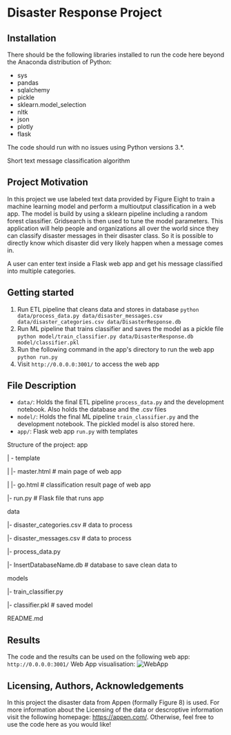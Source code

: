 # Disaster Response Project

## Installation
There should be the following libraries installed to run the code here beyond the Anaconda distribution of Python: 
- sys
- pandas
- sqlalchemy
- pickle
- sklearn.model_selection
- nltk
- json
- plotly
- flask

The code should run with no issues using Python versions 3.*.

Short text message classification algorithm

## Project Motivation

In this project we use labeled text data provided by Figure Eight to train a machine learning model and perform a multioutput classification in a web app. The model is build by using a sklearn pipeline including a random forest classifier. Gridsearch is then used to tune the model parameters. This application will help people and organizations all over the world since they can classify disaster messages in their disaster class. So it is possible to directly know which disaster did very likely happen when a message comes in.

A user can enter text inside a Flask web app and get his message classified into multiple categories.

## Getting started

1. Run ETL pipeline that cleans data and stores in database
	`python data/process_data.py data/disaster_messages.csv data/disaster_categories.csv data/DisasterResponse.db`
2. Run ML pipeline that trains classifier and saves the model as a pickle file
	`python model/train_classifier.py data/DisasterResponse.db model/classifier.pkl`
3. Run the following command in the app's directory to run the web app
	`python run.py`
4. Visit `http://0.0.0.0:3001/` to access the web app

## File Description

* `data/`: Holds the final ETL pipeline `process_data.py` and the development notebook. Also holds the database and the .csv files
* `model/`: Holds the final ML pipeline `train_classifier.py` and the development notebook. The pickled model is also stored here.
* `app/`: Flask web app `run.py` with templates

Structure of the project:
app

| - template

| |- master.html # main page of web app

| |- go.html # classification result page of web app

|- run.py # Flask file that runs app

data

|- disaster_categories.csv # data to process

|- disaster_messages.csv # data to process

|- process_data.py

|- InsertDatabaseName.db # database to save clean data to

models

|- train_classifier.py

|- classifier.pkl # saved model

README.md

## Results
The code and the results can be used on the following web app:  `http://0.0.0.0:3001/`
Web App visualisation:
![WebApp](https://user-images.githubusercontent.com/95216325/208512883-cc996c62-52a1-4f1e-bccb-7662a483d9a3.PNG)


## Licensing, Authors, Acknowledgements
In this project the disaster data from Appen (formally Figure 8) is used. For more information about the Licensing of the data or descroptive information visit the following homepage: https://appen.com/. Otherwise, feel free to use the code here as you would like!

